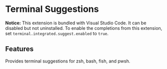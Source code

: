 # Terminal Suggestions

**Notice:** This extension is bundled with Visual Studio Code. It can be disabled but not uninstalled. To enable the completions from this extension, set `terminal.integrated.suggest.enabled` to `true`.

## Features

Provides terminal suggestions for zsh, bash, fish, and pwsh.
